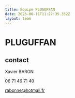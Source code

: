 ```yaml
---
title: Équipe PLUGUFFAN
date: 2025-06-11T11:27:35.352Z
layout: team
---
```


# PLUGUFFAN

## contact 

Xavier BARON

06 71 46 71 40

rabonne@hotmail.fr

